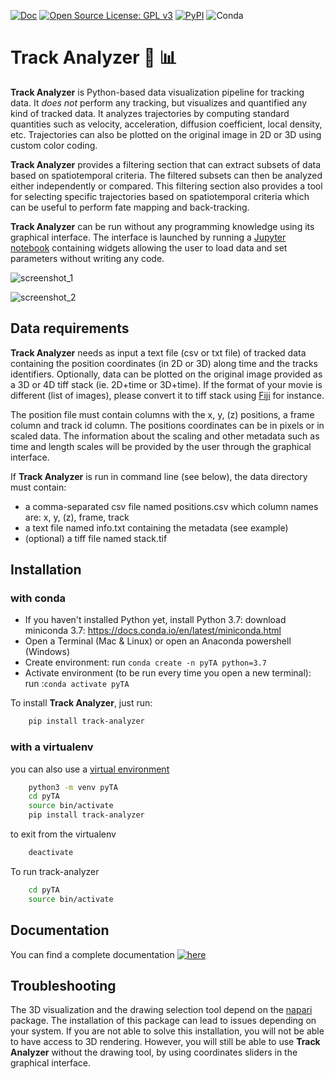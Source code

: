 
[![Doc](https://img.shields.io/badge/doc-master-blue.svg)](http://track-analyzer.pages.pasteur.fr/track-analyzer)
[![Open Source License: GPL v3](https://img.shields.io/badge/License-GPLv3-blue.svg)](https://opensource.org/licenses/GPL-3.0)
[![PyPI](https://img.shields.io/pypi/v/track-analyzer)](https://pypi.org/project/track-analyzer/)
![Conda](https://img.shields.io/conda/pn/bioconda/track_analyzer)


# Track Analyzer :microscope: :bar_chart:

**Track Analyzer** is Python-based data visualization pipeline for tracking data.
It *does not* perform any tracking, but visualizes and quantified any kind of tracked data.
It analyzes trajectories by computing standard quantities such as velocity,
acceleration, diffusion coefficient, local density, etc. 
Trajectories can also be plotted on the original image in 2D or 3D using custom color coding.

**Track Analyzer** provides a filtering section that can extract subsets of data based on spatiotemporal criteria.
The filtered subsets can then be analyzed either independently or compared. This filtering section also provides a tool
for selecting specific trajectories based on spatiotemporal criteria which can be useful to perform fate mapping and back-tracking.

**Track Analyzer** can be run without any programming knowledge using its graphical interface. The interface is launched by 
running a [Jupyter notebook](https://jupyter.org/) containing widgets allowing the user to load data and set parameters without writing any code. 


![screenshot_1](https://gitlab.pasteur.fr/track-analyzer/track-analyzer/-/raw/master/resources/screenshot_1.png)

![screenshot_2](https://gitlab.pasteur.fr/track-analyzer/track-analyzer/-/raw/master/resources/screenshot_2.png)


## Data requirements
**Track Analyzer** needs as input a text file (csv or txt file) of tracked data containing the position coordinates (in 2D or 3D) along time and the tracks identifiers. 
Optionally, data can be plotted on the original image provided as a 3D or 4D tiff stack (ie. 2D+time or 3D+time). If the format of your movie is 
different (list of images), please convert it to tiff stack using [Fiji](https://fiji.sc/>) for instance. 

The position file must contain columns with the x, y, (z) positions, a frame column and track id column. The positions coordinates can be in 
pixels or in scaled data. The information about the scaling and other metadata such as time and length scales will be provided by the user through the graphical interface.

If **Track Analyzer** is run in command line (see below), the data directory must contain: 

- a comma-separated csv file named positions.csv which column names are: x, y, (z), frame, track
- a text file named info.txt containing the metadata (see example)
- (optional) a tiff file named stack.tif


## Installation

### with conda

- If you haven't installed Python yet, install Python 3.7: download miniconda 3.7: https://docs.conda.io/en/latest/miniconda.html
- Open a Terminal (Mac & Linux) or open an Anaconda powershell (Windows)
- Create environment: run `conda create -n pyTA python=3.7`
- Activate environment (to be run every time you open a new terminal): run :`conda activate pyTA`

To install **Track Analyzer**, just run:

```sh
	pip install track-analyzer
```

### with a virtualenv

you can also use a [virtual environment](<https://virtualenv.pypa.io/en/stable/>)

```sh
    python3 -m venv pyTA
    cd pyTA
    source bin/activate
    pip install track-analyzer
```

to exit from the virtualenv
```sh
    deactivate
```

To run track-analyzer
```sh
    cd pyTA
    source bin/activate
```

## Documentation
You can find a complete documentation 
[![here](https://track-analyzer.pages.pasteur.fr/track-analyzer/)](https://track-analyzer.pages.pasteur.fr/track-analyzer/)

## Troubleshooting
The 3D visualization and the drawing selection tool depend on the [napari](<https://napari.org/>) package. 
The installation of this package can lead to issues depending on your system.
If you are not able to solve this installation, you will not be able to have access to 3D rendering. However, you will still be able to 
use **Track Analyzer** without the drawing tool, by using coordinates sliders in the graphical interface.
 